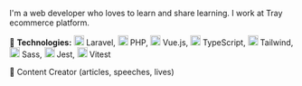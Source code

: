 I'm a web developer who loves to learn and share learning. I work at Tray ecommerce platform.


🦄 **Technologies:**  <img src="https://img.icons8.com/?size=100&id=UG5EO81XNkPs&format=png&color=000000" width="18px"/> Laravel, <img src="https://img.icons8.com/?size=100&id=plPz67QUdeWA&format=png&color=000000" width="18px"/> PHP, <img src="https://img.icons8.com/color/48/000000/vue-js.png" width="18px"/> Vue.js, 
<img src="https://img.icons8.com/color/48/000000/typescript.png" width="18px"/> TypeScript, 
<img src="https://img.icons8.com/color/48/000000/tailwind_css.png" width="18px"/> Tailwind, 
<img src="https://img.icons8.com/?size=100&id=QBqFNfPPB2Kx&format=png&color=000000" width="18px"/> Sass, 
<img src="https://miro.medium.com/max/600/1*RQwRLQ0yyCvYmRn_Nst5yg.png" width="18px"/> Jest, 
<img src="https://vitest.dev/logo.svg" width="18px"/> Vitest

🎤 Content Creator (articles, speeches, lives)
